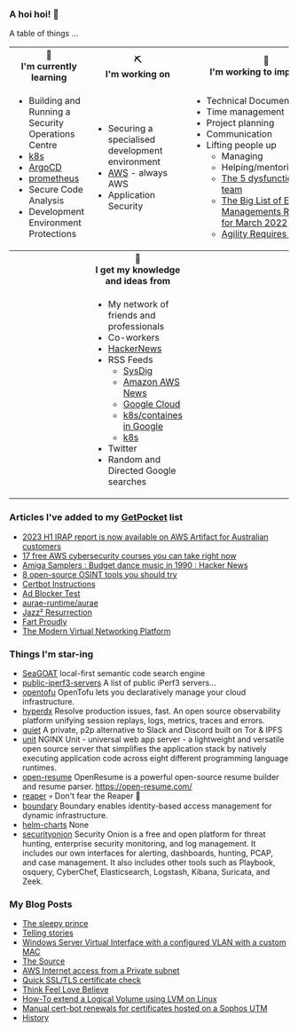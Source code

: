 ### A hoi hoi! 👋

A table of things ...

<table>
    <tr>
        <th>🌱<br/>I'm currently learning</th>
        <th>⛏<br/> I'm working on</th>
        <th>🚧<br/>I'm working to improve on</th>
    </tr>
    <tr>
        <td>
            <ul>
                <li>Building and Running a Security Operations Centre</li>
                <li><a href="https://kubernetes.io/">k8s</a></li>
                <li><a href="https://argoproj.github.io/">ArgoCD</a></li>
                <li><a href="https://prometheus.io/">prometheus</a></li>
                <li>Secure Code Analysis</li>
                <li>Development Environment Protections</li>
            </ul>
        </td>
        <td>
            <ul>
                <li>Securing a specialised development environment</li>
                <li><a href="https://aws.amazon.com/">AWS</a> - always AWS</li>
                <li>Application Security</li>
            </ul>
        </td>
        <td>
            <ul>
                <li>Technical Documentation</li>
                <li>Time management</li>
                <li>Project planning</li>
                <li>Communication</li>
                <li>Lifting people up
                    <ul>
                      <li>Managing</li>
                      <li>Helping/mentoring/coaching</li>
                      <li><a href="https://valid.com/5-dysfunctions-of-a-team/">The 5 dysfunctions of a team</a></li>
                      <li><a href="https://practicallyleading.dev/the-big-list-of-engineering-management-resources-march-2022">The Big List of Engineering Managements Resources - for March 2022</a></li>
                      <li><a href="https://www.industriallogic.com/blog/agility-requires-balance/">Agility Requires Balance</a></li>
                    </ul>
                </li>
            </ul>
        </td>
    </tr>
    <tr>
        <th>&nbsp;</th>
        <th>🏫<br/>I get my knowledge and ideas from</th>
        <th>&nbsp;</th>
    </tr>
    <tr>
        <td>&nbsp;</td>
        <td>
            <ul>
                <li>My network of friends and professionals</li>
                <li>Co-workers</li>
                <li><a href="https://news.ycombinator.com/">HackerNews</a></li>
                <li>RSS Feeds
                    <ul>
                        <li><a href="http://fetchrss.com/rss/5b4e9e358a93f8cc058b4567960404014.xml">SysDig</a></li>
                        <li><a href="https://aws.amazon.com/new/feed/">Amazon AWS News</a></li>
                        <li><a href="https://cloudblog.withgoogle.com/rss/">Google Cloud</a></li>
                        <li><a href="https://cloudblog.withgoogle.com/products/containers-kubernetes/rss/">k8s/containes in Google</a></li>
                        <li><a href="https://kubernetes.io/feed.xml">k8s</a></li>
                    </ul>
                </li>
                <li>Twitter</li>
                <li>Random and Directed Google searches</li>
            </ul>
        </td>
        <td>&nbsp;</td>
    </tr>
</table>

### Articles I've added to my [GetPocket](https://getpocket.com/) list

* [2023 H1 IRAP report is now available on AWS Artifact for Australian customers](https://aws.amazon.com/blogs/security/2023-h1-irap-report-is-now-available-on-aws-artifact-for-australian-customers/)
* [17 free AWS cybersecurity courses you can take right now](https://www.helpnetsecurity.com/2023/09/12/free-aws-cybersecurity-courses/)
* [Amiga Samplers : Budget dance music in 1990 : Hacker News](https://news.ycombinator.com/item?id=37376675)
* [8 open-source OSINT tools you should try](https://www.helpnetsecurity.com/2023/08/22/open-source-osint-tools/)
* [Certbot Instructions](https://certbot-prod.eff.org/instructions?ws=other&os=ubuntufocal)
* [Ad Blocker Test](https://d3ward.github.io/toolz/adblock.html)
* [aurae-runtime/aurae](https://github.com/aurae-runtime/aurae)
* [Jazz² Resurrection](http://deat.tk/jazz2/)
* [Fart Proudly](https://en.wikipedia.org/wiki/Fart_Proudly)
* [The Modern Virtual Networking Platform](https://www.netmaker.io/)

### Things I'm star-ing

* [SeaGOAT](https://github.com/kantord/SeaGOAT)
  local-first semantic code search engine
* [public-iperf3-servers](https://github.com/R0GGER/public-iperf3-servers)
  A list of public iPerf3 servers...
* [opentofu](https://github.com/opentofu/opentofu)
  OpenTofu lets you declaratively manage your cloud infrastructure.
* [hyperdx](https://github.com/hyperdxio/hyperdx)
  Resolve production issues, fast. An open source observability platform unifying session replays, logs, metrics, traces and errors.
* [quiet](https://github.com/TryQuiet/quiet)
  A private, p2p alternative to Slack and Discord built on Tor & IPFS
* [unit](https://github.com/nginx/unit)
  NGINX Unit - universal web app server - a lightweight and versatile open source server that simplifies the application stack by natively executing application code across eight different programming language runtimes.
* [open-resume](https://github.com/xitanggg/open-resume)
  OpenResume is a powerful open-source resume builder and resume parser. https://open-resume.com/
* [reaper](https://github.com/ghostsecurity/reaper)
  💀 Don't fear the Reaper 👻
* [boundary](https://github.com/hashicorp/boundary)
  Boundary enables identity-based access management for dynamic infrastructure. 
* [helm-charts](https://github.com/renovatebot/helm-charts)
  None
* [securityonion](https://github.com/Security-Onion-Solutions/securityonion)
  Security Onion is a free and open platform for threat hunting, enterprise security monitoring, and log management. It includes our own interfaces for alerting, dashboards, hunting, PCAP, and case management. It also includes other tools such as Playbook, osquery, CyberChef, Elasticsearch, Logstash, Kibana, Suricata, and Zeek.

### My Blog Posts

* [The sleepy prince](https://pgmac.net.au/family/2023/09/24/the-sleepy-prince.html)
* [Telling stories](https://pgmac.net.au/family/2023/09/24/telling-stories.html)
* [Windows Server Virtual Interface with a configured VLAN with a custom MAC](https://pgmac.net.au/technology/2019/12/23/windows-vlan.html)
* [The Source](https://pgmac.net.au/technology/2019/02/25/the-source.html)
* [AWS Internet access from a Private subnet](https://pgmac.net.au/technology/2018/09/03/aws-internet-private-subnets.html)
* [Quick SSL/TLS certificate check](https://pgmac.net.au/technology/2018/04/09/ssl-tls-check.html)
* [Think Feel Love Believe](https://pgmac.net.au/family/2017/11/03/think-feel-love-believe.html)
* [How-To extend a Logical Volume using LVM on Linux](https://pgmac.net.au/technology/2017/11/02/lmv-extend.html)
* [Manual cert-bot renewals for certificates hosted on a Sophos UTM](https://pgmac.net.au/technology/2017/08/30/cert-bot-renewal-sophos-utm.html)
* [History](https://pgmac.net.au/language/2017/08/19/history.html)
